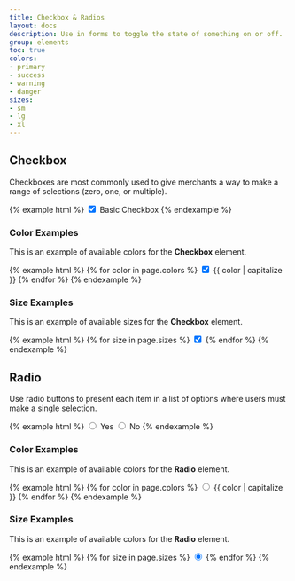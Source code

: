 ```yaml
---
title: Checkbox & Radios
layout: docs
description: Use in forms to toggle the state of something on or off.
group: elements
toc: true
colors:
- primary
- success
- warning
- danger
sizes:
- sm
- lg
- xl
---
```


## Checkbox

Checkboxes are most commonly used to give merchants a way to make a range of selections (zero, one, or multiple).

{% example html %}
<label class="c-checkbox">
    <input type="checkbox" name="radio" checked>
    <i class="c-bg-primary"></i>
    Basic Checkbox
</label>
{% endexample %}

### Color Examples

This is an example of available colors for the **Checkbox** element. 

{% example html %}
{% for color in page.colors %}
<label class="c-checkbox c-m-right-sm">
    <input type="checkbox" name="radio" checked>
    <i class="c-bg-{{ color }}"></i>
    {{ color | capitalize }}
</label>
{% endfor %}
{% endexample %}


### Size Examples

This is an example of available sizes for the **Checkbox** element. 

{% example html %}
{% for size in page.sizes %}
<label class="c-checkbox-{{ size }} c-m-right-sm">
    <input type="checkbox" name="radio" checked>
    <i class="c-bg-primary"></i>
</label>
{% endfor %}
{% endexample %}




## Radio

Use radio buttons to present each item in a list of options where users must make a single selection.

{% example html %}
<label class="c-radio">
    <input type="radio" name="radio" checked>
    <i class="c-bg-primary"></i> 
    Yes
</label>
<label class="c-radio">
    <input type="radio" name="radio">
    <i class="c-bg-primary"></i> 
    No
</label>
{% endexample %}

### Color Examples

This is an example of available colors for the **Radio** element. 

{% example html %}
{% for color in page.colors %}
<label class="c-radio c-m-right-sm">
    <input type="radio" name="radio" checked>
    <i class="c-bg-{{ color }}"></i>
    {{ color | capitalize }}
</label>
{% endfor %}
{% endexample %}


### Size Examples

This is an example of available colors for the **Radio** element. 

{% example html %}
{% for size in page.sizes %}
<label class="c-radio-{{ size }}">
    <input type="radio" name="radio" checked>
    <i class="c-bg-primary"></i>
</label>
{% endfor %}
{% endexample %}